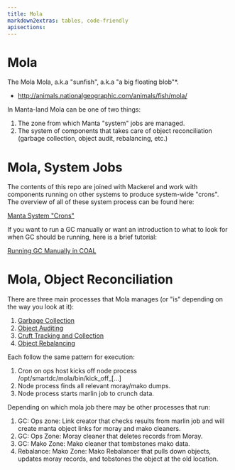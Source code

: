 ```yaml
---
title: Mola
markdown2extras: tables, code-friendly
apisections:
---
```

<!--
    This Source Code Form is subject to the terms of the Mozilla Public
    License, v. 2.0. If a copy of the MPL was not distributed with this
    file, You can obtain one at http://mozilla.org/MPL/2.0/.
-->

<!--
    Copyright (c) 2014, Joyent, Inc.
-->

# Mola

The Mola Mola, a.k.a "sunfish", a.k.a "a big floating blob"*.

* http://animals.nationalgeographic.com/animals/fish/mola/

In Manta-land Mola can be one of two things:

1. The zone from which Manta "system" jobs are managed.
2. The system of components that takes care of object reconciliation (garbage
   collection, object audit, rebalancing, etc.)

# Mola, System Jobs

The contents of this repo are joined with Mackerel and work with components
running on other systems to produce system-wide "crons".  The overview of all
of these system process can be found here:

[Manta System "Crons"](system-crons.md)

If you want to run a GC manually or want an introduction to what to look for
when GC should be running, here is a brief tutorial:

[Running GC Manually in COAL](gc-manual-coal.md)

# Mola, Object Reconciliation

There are three main processes that Mola manages (or "is" depending on the way
you look at it):

1. [Garbage Collection](gc-overview.md)
2. [Object Auditing](audit-overview.md)
3. [Cruft Tracking and Collection](cruft-overview.md)
4. [Object Rebalancing](rebalancing-objects.md)

Each follow the same pattern for execution:

1. Cron on ops host kicks off node process /opt/smartdc/mola/bin/kick_off_[...]
2. Node process finds all relevant moray/mako dumps.
3. Node process starts marlin job to crunch data.

Depending on which mola job there may be other processes that run:

1. GC: Ops zone: Link creator that checks results from marlin job and will
   create manta object links for moray and mako cleaners.
2. GC: Ops Zone: Moray cleaner that deletes records from Moray.
3. GC: Mako Zone: Mako cleaner that tombstones mako data.
4. Rebalance: Mako Zone: Mako Rebalancer that pulls down objects, updates moray
   records, and tobstones the object at the old location.
